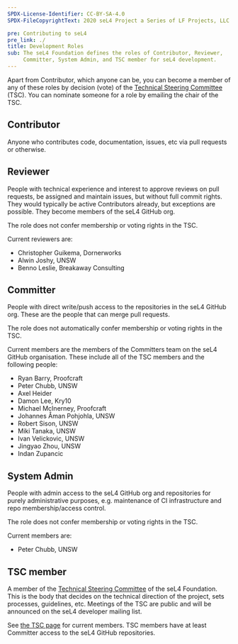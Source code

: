```yaml
---
SPDX-License-Identifier: CC-BY-SA-4.0
SPDX-FileCopyrightText: 2020 seL4 Project a Series of LF Projects, LLC.

pre: Contributing to seL4
pre_link: ./
title: Development Roles
sub: The seL4 Foundation defines the roles of Contributor, Reviewer,
     Committer, System Admin, and TSC member for seL4 development.
---
```


Apart from Contributor, which anyone can be, you can become a member of any of
these roles by decision (vote) of the [Technical Steering Committee][TSC] (TSC).
You can nominate someone for a role by emailing the chair of the TSC.


## Contributor

Anyone who contributes code, documentation, issues, etc via pull requests
or otherwise.


## Reviewer

People with technical experience and interest to approve reviews on
pull requests, be assigned and maintain issues, but without full
commit rights.  They would typically be active Contributors already,
but exceptions are possible. They become members of the seL4 GitHub
org.

The role does not confer membership or voting rights in the TSC.

Current reviewers are:

- Christopher Guikema, Dornerworks
- Alwin Joshy, UNSW
- Benno Leslie, Breakaway Consulting


## Committer

People with direct write/push access to the repositories in the
seL4 GitHub org. These are the people that can merge pull requests.

The role does not automatically confer membership or voting rights
in the TSC.

Current members are the members of the Committers team on the seL4 GitHub
organisation. These include all of the TSC members and the following
people:

- Ryan Barry, Proofcraft
- Peter Chubb, UNSW
- Axel Heider
- Damon Lee, Kry10
- Michael McInerney, Proofcraft
- Johannes Åman Pohjohla, UNSW
- Robert Sison, UNSW
- Miki Tanaka, UNSW
- Ivan Velickovic, UNSW
- Jingyao Zhou, UNSW
- Indan Zupancic


## System Admin

People with admin access to the seL4 GitHub org and repositories
for purely administrative purposes, e.g. maintenance of CI
infrastructure and repo membership/access control.

The role does not confer membership or voting rights in the TSC.

Current members are:

- Peter Chubb, UNSW


## TSC member

A member of the [Technical Steering Committee][TSC] of the seL4 Foundation. This
is the body that decides on the technical direction of the project, sets
processes, guidelines, etc. Meetings of the TSC are public and will be announced
on the seL4 developer mailing list.

See [the TSC page][TSC] for current members. TSC members have at least Committer
access to the seL4 GitHub repositories.

[TSC]: ../Foundation/TSC/
